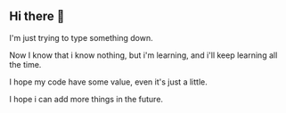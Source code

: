 ## Hi there 👋
I'm just trying to type something down.

Now I know that i know nothing, but i'm learning, and i'll keep learning all the time.

I hope my code have some value, even it's just a little.

I hope i can add more things in the future.

<!--
**BeOneBetterGUO/BeOneBetterGUO** is a ✨ _special_ ✨ repository because its `README.md` (this file) appears on your GitHub profile.

Here are some ideas to get you started:

- 🔭 I’m currently working on ...
- 🌱 I’m currently learning ...
- 👯 I’m looking to collaborate on ...
- 🤔 I’m looking for help with ...
- 💬 Ask me about ...
- 📫 How to reach me: ...
- 😄 Pronouns: ...
- ⚡ Fun fact: ...
-->
